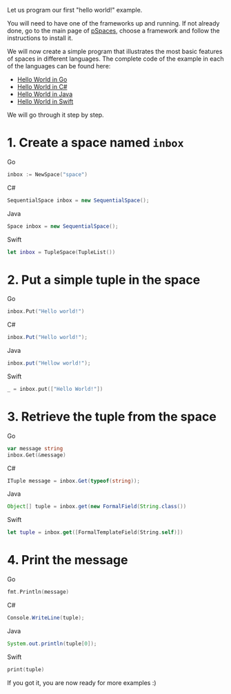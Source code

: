 Let us program our first "hello world!" example.

You will need to have one of the frameworks up and running. If not already done, go to the main page of [pSpaces](../), choose a framework and follow the instructions to install it. 

We will now create a simple program that illustrates the most basic features of spaces in different languages. The complete code of the example in each of the languages can be found here:
- [Hello World in Go](https://github.com/pSpaces/goSpace/blob/master/examples/HelloWorld/main.go)
- [Hello World in C#](https://github.com/pSpaces/dotSpace-Examples/blob/master/HelloWorld/Program.cs)
- [Hello World in Java](https://github.com/pSpaces/jSpace/blob/master/examples/HelloWorld/src/main/java/org/jspace/examples/helloworld/HelloWorld.java)
- [Hello World in Swift](https://github.com/pSpaces/SwiftSpace/blob/master/SwiftSpace/Examples/HelloWorld.swift)


We will go through it step by step.

# 1. Create a space named `inbox`

Go
```go
inbox := NewSpace("space")
``` 
C#
```cs
SequentialSpace inbox = new SequentialSpace();
```
Java
```java
Space inbox = new SequentialSpace();
```
Swift
```swift
let inbox = TupleSpace(TupleList())
```

# 2. Put a simple tuple in the space

Go
```go
inbox.Put("Hello world!")
```
C#
```cs
inbox.Put("Hello world!");
```
Java
```java
inbox.put("Hellow world!");
```
Swift
```swift
_ = inbox.put(["Hello World!"])
```

# 3. Retrieve the tuple from the space

Go
```go
var message string
inbox.Get(&message)
```
C#
```cs
ITuple message = inbox.Get(typeof(string));
```
Java
```java
Object[] tuple = inbox.get(new FormalField(String.class())
```
Swift
```swift
let tuple = inbox.get([FormalTemplateField(String.self)])
```


# 4. Print the message

Go
```go
fmt.Println(message)
```
C#
```cs
Console.WriteLine(tuple);
```
Java
```java
System.out.println(tuple[0]);
```
Swift
```swift
print(tuple)
```


If you got it, you are now ready for more examples :)
